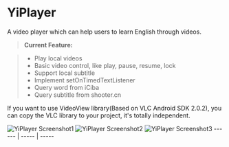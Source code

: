 # YiPlayer
A video player which can help users to learn English through videos. 
> **Current Feature:**

> - Play local videos
> - Basic video control, like play, pause, resume, lock
> - Support local subtitle
> - Implement setOnTimedTextListener
> - Query word from iCiba
> - Query subtitle from shooter.cn

If you want to use VideoView library(Based on VLC Android SDK 2.0.2), you can copy the VLC library to your project, it's totally independent.

![YiPlayer Screenshot1](https://github.com/Shirlman/YiPlayer/blob/master/images/com.shirlman.yiplayer_video_controller.png) 
![YiPlayer Screenshot2](https://github.com/Shirlman/YiPlayer/blob/master/images/com.shirlman.yiplayer_main_activity.png) 
![YiPlayer Screenshot3](https://github.com/Shirlman/YiPlayer/blob/master/images/微信图片_20170522195813.png) 
------ | -----  | -----
